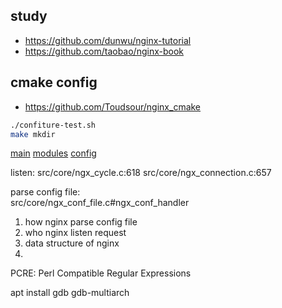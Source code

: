 ## study
- https://github.com/dunwu/nginx-tutorial
- https://github.com/taobao/nginx-book

## cmake config
- https://github.com/Toudsour/nginx_cmake


```bash
./confiture-test.sh
make mkdir

```


[main](src/core/nginx.c#196)
[modules](objs/ngx_modules.c)
[config](src/core/ngx_conf_file.c#ngx_conf_parse)

listen:
    src/core/ngx_cycle.c:618
    src/core/ngx_connection.c:657

parse config file:    
    src/core/ngx_conf_file.c#ngx_conf_handler
    

1. how nginx parse config file
2. who nginx listen request
3. data structure of nginx
4. 


PCRE: Perl Compatible Regular Expressions 

apt install gdb gdb-multiarch
